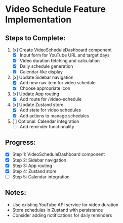 # Video Schedule Feature Implementation

## Steps to Complete:

1. [x] Create VideoScheduleDashboard component
   - [x] Input form for YouTube URL and target days
   - [x] Video duration fetching and calculation
   - [x] Daily schedule generation
   - [x] Calendar-like display

2. [x] Update Sidebar navigation
   - [x] Add new nav item for video schedule
   - [x] Choose appropriate icon

3. [x] Update App routing
   - [x] Add route for /video-schedule

4. [x] Update Zustand store
   - [x] Add state for video schedules
   - [x] Add actions to manage schedules

5. [ ] Optional: Calendar integration
   - [ ] Add reminder functionality

## Progress:
- [x] Step 1: VideoScheduleDashboard component
- [x] Step 2: Sidebar navigation
- [x] Step 3: App routing
- [x] Step 4: Zustand store
- [ ] Step 5: Calendar integration

## Notes:
- Use existing YouTube API service for video duration
- Store schedules in Zustand with persistence
- Consider adding notifications for daily reminders
